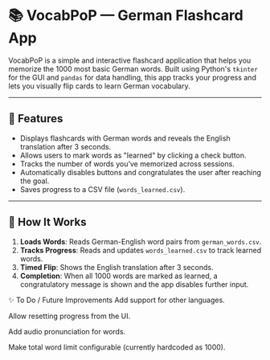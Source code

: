 # 📚 VocabPoP — German Flashcard App

VocabPoP is a simple and interactive flashcard application that helps you memorize the 1000 most basic German words. Built using Python's `tkinter` for the GUI and `pandas` for data handling, this app tracks your progress and lets you visually flip cards to learn German vocabulary.

---

## 🚀 Features

- Displays flashcards with German words and reveals the English translation after 3 seconds.
- Allows users to mark words as "learned" by clicking a check button.
- Tracks the number of words you’ve memorized across sessions.
- Automatically disables buttons and congratulates the user after reaching the goal.
- Saves progress to a CSV file (`words_learned.csv`).

---

## 🧠 How It Works

1. **Loads Words**: Reads German-English word pairs from `german_words.csv`.
2. **Tracks Progress**: Reads and updates `words_learned.csv` to track learned words.
3. **Timed Flip**: Shows the English translation after 3 seconds.
4. **Completion**: When all 1000 words are marked as learned, a congratulatory message is shown and the app disables further input.

✨ To Do / Future Improvements
Add support for other languages.

Allow resetting progress from the UI.

Add audio pronunciation for words.

Make total word limit configurable (currently hardcoded as 1000).
